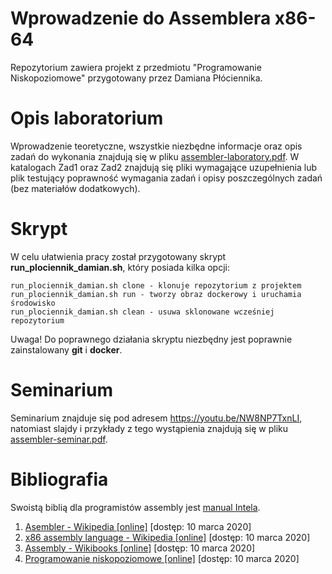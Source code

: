 # Wprowadzenie do Assemblera x86-64
Repozytorium zawiera projekt z przedmiotu "Programowanie Niskopoziomowe" przygotowany przez Damiana Płóciennika.

# Opis laboratorium
Wprowadzenie teoretyczne, wszystkie niezbędne informacje oraz opis zadań do wykonania znajdują się w pliku [assembler-laboratory.pdf](assembler-laboratory.pdf). W katalogach Zad1 oraz Zad2 znajdują się pliki wymagające uzupełnienia lub plik testujący poprawność wymagania zadań i opisy poszczególnych zadań (bez materiałów dodatkowych).

# Skrypt
W celu ułatwienia pracy został przygotowany skrypt **run_plociennik_damian.sh**, który posiada kilka opcji:
```
run_plociennik_damian.sh clone - klonuje repozytorium z projektem
run_plociennik_damian.sh run - tworzy obraz dockerowy i uruchamia środowisko
run_plociennik_damian.sh clean - usuwa sklonowane wcześniej repozytorium
```
Uwaga! Do poprawnego działania skryptu niezbędny jest poprawnie zainstalowany **git** i **docker**.

# Seminarium
Seminarium znajduje się pod adresem https://youtu.be/NW8NP7TxnLI, natomiast slajdy i przykłady z tego wystąpienia znajdują się w pliku [assembler-seminar.pdf](assembler-seminar.pdf).

# Bibliografia
Swoistą biblią dla programistów assembly jest [manual Intela](https://software.intel.com/en-us/articles/intel-sdm).

1. [Asembler - Wikipedia [online]](https://pl.wikipedia.org/wiki/Asembler) [dostęp: 10 marca 2020]
2. [x86 assembly language - Wikipedia [online]](https://en.wikipedia.org/wiki/X86_assembly_language) [dostęp: 10 marca 2020]
3. [Assembly - Wikibooks [online]](https://en.wikibooks.org/wiki/X86_Assembly) [dostęp: 10 marca 2020]
4. [Programowanie niskopoziomowe [online]](http://ww2.ii.uj.edu.pl/~kapela/pn/print-lecture-and-sources.php) [dostęp: 10 marca 2020]